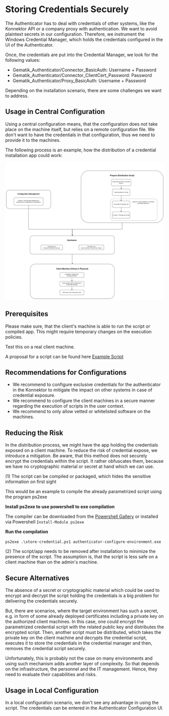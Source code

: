 # Storing Credentials Securely
The Authenticator has to deal with credentials of other systems, like the Konnektor API or a company proxy with authentication. We want to avoid plaintext secrets in our configuration. Therefore, we instrument the Windows Credential Manager, which holds the credentials configured in the UI of the Authenticator.

Once, the credentials are put into the Credential Manager, we look for the following values:
* Gematik_Authenticator/Connector_BasicAuth: Username + Password
* Gematik_Authenticator/Connector_ClientCert_Password: Password
* Gematik_Authenticator/Proxy_BasicAuth: Username + Password

Depending on the installation scenario, there are some challenges we want to address.

## Usage in Central Configuration
Using a central configuration means, that the configuration does not take place on the machine itself, but relies on a remote configuration file. We don't want to have the credentials in that configuration, thus we need to provide it to the machines.

The following process is an example, how the distribution of a credential installation app could work:

![Example Process for Distributing Secrets](./credential-distribution-process.png)

## Prerequisites
Please make sure, that the client's machine is able to run the script or compiled app. This might require temporary changes on the execution policies.

Test this on a real client machine.

A proposal for a script can be found here [Example Script](./store-credential.ps1)

## Recommendations for Configurations
* We recommend to configure exclusive credentials for the authenticator in the Konnektor to mitigate the impact on other systems in case of credential exposure.
* We recommend to configure the client machines in a secure manner regarding the execution of scripts in the user context.
* We recommend to only allow vetted or whitelisted software on the machines.

## Reducing the Risk
In the distribution process, we might have the app holding the credentials exposed on a client machine. To reduce the risk of credential expose, we introduce a mitigation. 
Be aware, that this method does not securely encrypt the credentials within the script. It rather obfuscates them, because we have no cryptographic material or secret at hand which we can use. 

(1) The script can be compiled or packaged, which hides the sensitive information on first sight

This would be an example to compile the already parametrized script using the program ps2exe

**Install ps2exe to use powershell to exe compilation**

The compiler can be downloaded from the [Powershell Gallery](https://www.powershellgallery.com/packages/ps2exe/) 
or installed via Powershell `Install-Module ps2exe`

**Run the compilation**

`ps2exe .\store-credential.ps1 authenticator-configure-environment.exe`

(2) The script/app needs to be removed after installation to minimize the presence of the script. The assumption is, that the script is less safe on a client machine than on the admin's machine.

## Secure Alternatives
The absence of a secret or cryptographic material which could be used to encrypt and decrypt the script holding the credentials is a big problem for delivering the credentials securely. 

But, there are scenarios, where the target environment has such a secret, e.g. in form of some already deployed certificates including a private key on the authorized client machines.
In this case, one could encrypt the parametrized credential script with the related public key and distributes the encrypted script.
Then, another script must be distributed, which takes the private key on the client machine and decrypts the credential script, executes it to store the credentials in the credential manager and then, removes the credential script securely.

Unfortunately, this is probably not the case on many environments and using such mechanism adds another layer of complexity. So that depends on the infrastructure, the personnel and the IT management. Hence, they need to evaluate their capabilities and risks.

## Usage in Local Configuration
In a local configuration scenario, we don't see any advantage in using the script. The credentials can be entered in the Authenticator Configuration UI.

